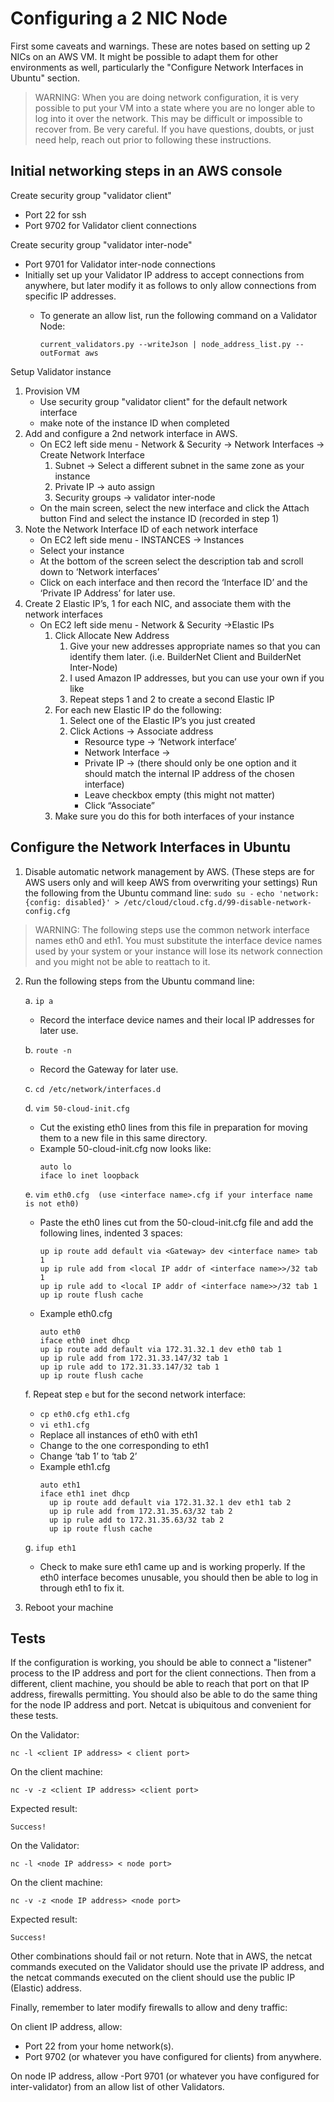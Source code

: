 # Configuring a 2 NIC Node
First some caveats and warnings. These are notes based on setting up 2 NICs on an AWS VM. It might be possible to adapt them for other environments as well, particularly the "Configure Network Interfaces in Ubuntu" section.

>WARNING:
When you are doing network configuration, it is very possible to put your VM into a state where you are no longer able to log into it over the network. This may be difficult or impossible to recover from. Be very careful. If you have questions, doubts, or just need help, reach out prior to following these instructions.

## Initial networking steps in an AWS console
Create security group "validator client"
- Port 22 for ssh
- Port 9702 for Validator client connections


Create security group "validator inter-node"
- Port 9701 for Validator inter-node connections
- Initially set up your Validator IP address to accept connections from anywhere, but later modify it as follows to only allow connections from specific IP addresses.
  - To generate an allow list, run the following command on a Validator Node:

    `current_validators.py --writeJson | node_address_list.py --outFormat aws` 

Setup Validator instance
1. Provision VM 
    - Use security group "validator client" for the default network interface
    - make note of the instance ID when completed
2. Add and configure a 2nd network interface in AWS. 
    - On EC2 left side menu - Network & Security -> Network Interfaces -> Create Network Interface
        1. Subnet -> Select a different subnet in the same zone as your instance
        2. Private IP -> auto assign
        3. Security groups -> validator inter-node
    - On the main screen, select the new interface and click the Attach button
    Find and select the instance ID (recorded in step 1)
3. Note the Network Interface ID of each network interface
    - On EC2 left side menu - INSTANCES -> Instances
    - Select your instance
    - At the bottom of the screen select the description tab and scroll down to ‘Network interfaces’
    - Click on each interface and then record the ‘Interface ID’ and the ‘Private IP Address’ for later use.
4. Create 2 Elastic IP’s, 1 for each NIC, and associate them with the network interfaces
    - On EC2 left side menu - Network & Security ->Elastic IPs 
        1. Click Allocate New Address 
            1. Give your new addresses appropriate names so that you can identify them later. (i.e. BuilderNet Client and BuilderNet Inter-Node)
            2. I used Amazon IP addresses, but you can use your own if you like
            3. Repeat steps 1 and 2 to create a second Elastic IP
        2. For each new Elastic IP do the following:
            1. Select one of the Elastic IP’s you just created
            2. Click  Actions -> Associate address
                - Resource type -> ‘Network interface’ 
                - Network Interface -> <use one of the network interface IDs noted in previous step >
                - Private IP -> (there should only be one option and it should match the internal IP address of the chosen interface) 
                - Leave checkbox empty (this might not matter)
                - Click “Associate”
        3. Make sure you do this for both interfaces of your instance

## Configure the Network Interfaces in Ubuntu
1. Disable automatic network management by AWS. (These steps are for AWS users only and will keep AWS from overwriting your settings) Run the following from the Ubuntu command line:
`sudo su -`
`echo 'network: {config: disabled}' > /etc/cloud/cloud.cfg.d/99-disable-network-config.cfg`
>WARNING: The following steps use the common network interface names eth0 and eth1. You must substitute the interface device names used by your system or your instance will lose its network connection and you might not be able to reattach to it. 
2. Run the following steps from the Ubuntu command line:

    a. `ip a`
    - Record the interface device names and their local IP addresses for later use.
    
    b. `route -n`
    - Record the Gateway for later use.
    
    c. `cd /etc/network/interfaces.d`
    
    d. `vim 50-cloud-init.cfg`
   - Cut the existing eth0 lines from this file in preparation for moving them to a new file in this same directory.
   - Example 50-cloud-init.cfg now looks like: 
        ```
        auto lo
        iface lo inet loopback
        ```

    e. `vim eth0.cfg  (use <interface name>.cfg if your interface name is not eth0)`
    - Paste the eth0 lines cut from the 50-cloud-init.cfg file and add the following lines, indented 3 spaces:
        ```
        up ip route add default via <Gateway> dev <interface name> tab 1
        up ip rule add from <local IP addr of <interface name>>/32 tab 1
        up ip rule add to <local IP addr of <interface name>>/32 tab 1
        up ip route flush cache
        ```
    - Example eth0.cfg
        ```
        auto eth0
        iface eth0 inet dhcp
        up ip route add default via 172.31.32.1 dev eth0 tab 1
        up ip rule add from 172.31.33.147/32 tab 1
        up ip rule add to 172.31.33.147/32 tab 1
        up ip route flush cache
        ```

    f. Repeat step `e` but for the second network interface:
    - `cp eth0.cfg eth1.cfg`
    - `vi eth1.cfg` 
    - Replace all instances of eth0 with eth1
    - Change <local IP addr> to the one corresponding to eth1
    - Change ‘tab 1’ to ‘tab 2’
    - Example eth1.cfg
        ```
        auto eth1
        iface eth1 inet dhcp
          up ip route add default via 172.31.32.1 dev eth1 tab 2
          up ip rule add from 172.31.35.63/32 tab 2
          up ip rule add to 172.31.35.63/32 tab 2
          up ip route flush cache
        ```
    g. `ifup eth1`
    - Check to make sure eth1 came up and is working properly. If the eth0 interface becomes unusable, you should then be able to log in through eth1 to fix it.
3. Reboot your machine

## Tests
If the configuration is working, you should be able to connect a "listener" process to the IP address and port for the client connections.  Then from a different, client machine, you should be able to reach that port on that IP address, firewalls permitting. You should also be able to do the same thing for the node IP address and port.  Netcat is ubiquitous and convenient for these tests.

On the Validator:
```
nc -l <client IP address> < client port>
```
On the client machine:
```
nc -v -z <client IP address> <client port>
```
Expected result:
```
Success!
```
On the Validator:
```
nc -l <node IP address> < node port>
```
On the client machine:
```
nc -v -z <node IP address> <node port>
```
Expected result:
```
Success!
```
Other combinations should fail or not return.  Note that in AWS, the netcat commands executed on the Validator should use the private IP address, and the netcat commands executed on the client should use the public IP (Elastic) address.

Finally, remember to later modify firewalls to allow and deny traffic:

On client IP address, allow:
- Port 22 from your home network(s).
- Port 9702 (or whatever you have configured for clients) from anywhere.

On node IP address, allow 
-Port 9701 (or whatever you have configured for inter-validator) from an allow list of other Validators.
